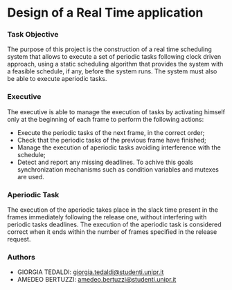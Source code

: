 # Design of a Real Time application
### Task Objective
The purpose of this project is the construction of a real time scheduling system that allows to execute a set of periodic tasks following clock driven approach, using a static scheduling algorithm that provides the system with a feasible schedule, if any, before the system runs. The system must also be able to execute aperiodic tasks.

### Executive
The executive is able to manage the execution of tasks by activating himself only at the beginning of each frame to perform the following actions:
- Execute the periodic tasks of the next frame, in the correct order;
- Check that the periodic tasks of the previous frame have finished;
- Manage the execution of aperiodic tasks avoiding interference with the schedule; 
- Detect and report any missing deadlines.
To achive this goals synchronization mechanisms such as condition variables and mutexes are used.

### Aperiodic Task
The execution of the aperiodic takes place in the slack time present in the frames immediately following the release one, without interfering with periodic tasks deadlines. 
The execution of the aperiodic task is considered correct when it ends within the number of frames specified in the release request.

### Authors
- GIORGIA TEDALDI: giorgia.tedaldi@studenti.unipr.it
- AMEDEO BERTUZZI: amedeo.bertuzzi@studenti.unipr.it



